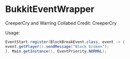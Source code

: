 # BukkitEventWrapper
CreeperCry and Warring Collabed
Credit: CreeperCry

Usage:
```java
EventStart.register(BlockBreakEvent.class, event -> {
event.getPlayer().sendMessage("Block broken");
}, Main.getInstance(), EventPriority.NORMAL);
```

